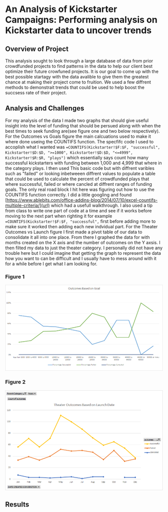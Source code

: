 # An Analysis of Kickstarter Campaigns: Performing analysis on Kickstarter data to uncover trends

## Overview of Project
  This analysis sought to look through a large database of data from prior crowdfunded projects to find patterns in the data to help our client best optimize their future crowfuned projects. It is our goal to come up with the best possible startagy with the data avalible to give them the greatest chance at making their project come to fruition. We used a few diffrent methods to demonstrait trends that could be used to help boost the succsess rate of their project.

## Analysis and Challenges
For my analysis of the data I made two graphs that should give useful insight into the level of funding that should be persued along with when the best times to seek funding are(see figure one and two below respectively). For the Outcomes vs Goals figure the main calcuations used to make it where done useing the COUNTIFS function. The specfifc code  I used to accoplish what I wanted was `=COUNTIFS(Kickstarter!$F:$F, "successful", Kickstarter!$D:$D, ">=1000", Kickstarter!$D:$D, "<=4999", Kickstarter!$R:$R, "plays")` which essentially says count how many successful kickstarters with funding between 1,000 and 4,999 that where in the category plays. I then used This basic code but with diffrent varibles such as "failed" or looking inbetweeen diffrent values to populate a table that could be used to calculate the percent of crowdfunded plays that where successful, failed or where cancled at diffrent ranges of funding goals. The only real road block I hit here was figuring out how to use the COUNTIFS function correctly. I did a little googling and found [https://www.ablebits.com/office-addins-blog/2014/07/10/excel-countifs-multiple-criteria/](url) which had a usefull walkthrough. I also used a tip from class to write one part of code at a time and see if it works before moving to the next part when righting it for example `=COUNTIFS(Kickstarter!$F:$F, "successful",` first before adding more to make sure it worked then adding each new indvidual part. For the Theater Outcomes vs Launch figure I first made a pivot table of our data to consolidate it all into one place. From there I graphed the data for with months created on the X axis and the number of outcomes on the Y axsis. I then filted my data to just the theater category. I personally did not have any trouble here but I could imagine that getting the graph to represent the data how you want to can be difficult and I usually have to mess around with it for a while before I get what I am looking for.
### Figure 1
![figure1](https://github.com/Louis-E-Martin/Kickstarter-analysis/blob/main/resources/Outcomes_vs_Goals.png)
### Figure 2
![figure2](https://github.com/Louis-E-Martin/Kickstarter-analysis/blob/main/resources/Theater_Outcomes_vs_Launch.png)

## Results
